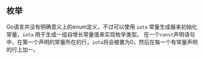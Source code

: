 ## 枚举

Go语言并没有明确意义上的enum定义，不过可以使用 `iota` 常量生成器来初始化常量，`iota` 用于生成一组自增长常量值来实现枚举类型。
在一个`const`声明语句中，在第一个声明的常量所在的行，`iota`将会被置为0，然后在每一个有常量声明的行上加一。